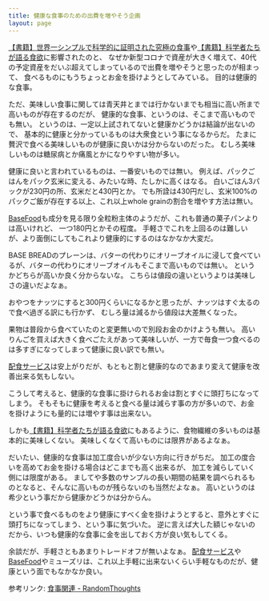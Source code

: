 ```yaml
---
title: 健康な食事のための出費を増やそう企画
layout: page
---
```


[【書籍】世界一シンプルで科学的に証明された究極の食事](https://karino2.github.io/RandomThoughts/【書籍】世界一シンプルで科学的に証明された究極の食事)や[【書籍】科学者たちが語る食欲](https://karino2.github.io/RandomThoughts/【書籍】科学者たちが語る食欲)に影響されたのと、
なぜか新型コロナで資産が大きく増えて、40代の予定資産をだいぶ超えてしまっているので出費を増やそうと思ったのが相まって、
食べるものにもうちょっとお金を掛けようとしてみている。
目的は健康的な食事。

ただ、美味しい食事に関しては青天井とまでは行かないまでも相当に高い所まで高いものが存在するのだが、
健康的な食事、というのは、そこまで高いものでも無い。
というのは、一定以上試されてないと健康かどうかは結論が出ないので、
基本的に健康と分かっているものは大衆食という事になるからだ。
たまに贅沢で食べる美味しいものが健康に良いかは分からないのだった。
むしろ美味しいものは糖尿病とか痛風とかになりやすい物が多い。

健康に良いと言われているものは、一番安いものでは無い。
例えば、パックごはんをパック玄米に変える、みたいな時、たしかに高くはなる。
白いごはん3パックが230円の所、玄米だと430円とか。
でも所詮は430円だし、玄米100%のパックご飯が存在する以上、これ以上whole grainの割合を増やす方法は無い。

[BaseFood](https://karino2.github.io/RandomThoughts/BaseFood)も成分を見る限り全粒粉主体のようだが、これも普通の菓子パンよりは高いけれど、
一つ180円とかその程度。
手軽さでこれを上回るのは難しいが、より面倒にしてもこれより健康的にするのはなかなか大変だ。

BASE BREADのプレーンは、バターの代わりにオリーブオイルに浸して食べているが、バターの代わりにオリーブオイルもそこまで高いものでは無い。
というかどちらが高いか良く分からないな。
こちらは値段の違いというよりは美味しさの違いだよなぁ。

おやつをナッツにすると300円くらいになるかと思ったが、ナッツはすぐ太るので食べ過ぎる訳にも行かず、
むしろ量は減るから値段は大差無くなった。

果物は普段から食べていたのと変更無いので別段お金のかけようも無い。
高いりんごを買えば大きく食べごたえがあって美味しいが、一方で毎食一つ食べるのは多すぎになってしまって健康に良い訳でも無い。

[配食サービス](https://karino2.github.io/RandomThoughts/配食サービス)は安上がりだが、もともと割と健康的なのであまり変えて健康を改善出来る気もしない。

こうして考えると、健康的な食事に掛けられるお金は割とすぐに頭打ちになってしまう。
そもそもに健康を考えると食べる量は減らす事の方が多いので、お金を掛けようにも量的には増やす事は出来ない。

しかも[【書籍】科学者たちが語る食欲](https://karino2.github.io/RandomThoughts/【書籍】科学者たちが語る食欲)にもあるように、食物繊維の多いものは基本的に美味しくない。
美味しくなくて高いものには限界があるよなぁ。

だいたい、健康的な食事は加工度合いが少ない方向に行きがちだ。
加工の度合いを高めてお金を掛ける場合はどこまでも高く出来るが、
加工を減らしていく側には限度がある。
ましてや多数のサンプルの長い期間の結果を調べられるものとなると、そんなに高いものが残らないのも当然だよなぁ。
高いというのは希少という事だから健康かどうかは分からん。

という事で食べるものをより健康にすべく金を掛けようとすると、意外とすぐに頭打ちになってしまう、という事に気づいた。
逆に言えば大した額じゃないのだから、いつも健康的な食事に金を出しておく方が良い気もしてくる。

余談だが、手軽さともあまりトレードオフが無いよなぁ。
[配食サービス](https://karino2.github.io/RandomThoughts/配食サービス)や[BaseFood](https://karino2.github.io/RandomThoughts/BaseFood)やミューズリは、これ以上手軽に出来ないくらい手軽なものだが、健康という面でもなかなか良い。

参考リンク: [食事関連 - RandomThoughts](https://karino2.github.io/RandomThoughts/%E9%A3%9F%E4%BA%8B%E9%96%A2%E9%80%A3)